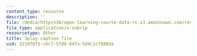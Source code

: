 ```yaml
---
content_type: resource
description: ''
file: /media/https%3A/open-learning-course-data-rc.s3.amazonaws.com/res-6-006-video-demonstrations-in-lasers-and-optics-spring-2008/321df8f5c6c75fd88dfa5d4c1cf888da_Iqp7NxnwaGY.vtt
file_type: application/x-subrip
resourcetype: Other
title: 3play caption file
uid: 321df8f5-c6c7-5fd8-8dfa-5d4c1cf888da
---
```

